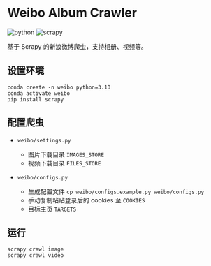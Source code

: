 # Weibo Album Crawler

![python](https://img.shields.io/badge/python-3.10-blue)
![scrapy](https://img.shields.io/badge/scrapy-v2.5-blue)

基于 Scrapy 的新浪微博爬虫，支持相册、视频等。

## 设置环境

```shell
conda create -n weibo python=3.10
conda activate weibo
pip install scrapy
```

## 配置爬虫

* `weibo/settings.py`
    * 图片下载目录 `IMAGES_STORE`
    * 视频下载目录 `FILES_STORE`

* `weibo/configs.py`
    * 生成配置文件 `cp weibo/configs.example.py weibo/configs.py`
    * 手动复制粘贴登录后的 cookies 至 `COOKIES`
    * 目标主页 `TARGETS`

## 运行

```shell
scrapy crawl image
scrapy crawl video
```
